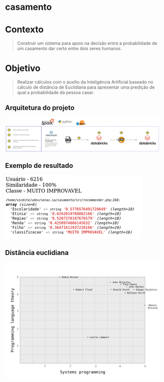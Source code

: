 # casamento
# Contexto
> Construir um sistema para apoio na decisão entre a probabilidade de um casamento dar certo entre dois seres humanos.

# Objetivo
> Realizar cálculos com o auxílio da Inteligência Artificial baseado no cálculo de distância de Euclidiana para apresentar uma predição de qual a probabilidade da pessoa casar.

## Arquitetura do projeto
![Arquitetura](arquitetura.png)

## Exemplo de resultado
![Exemplo](_features_.png)

## Distância euclidiana
![Exemplo](euclidian.png)
